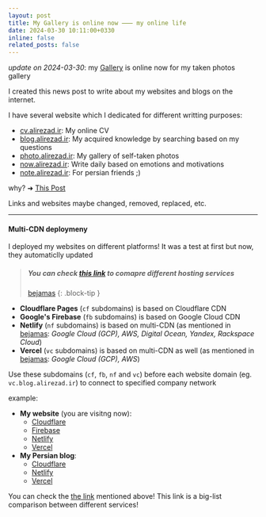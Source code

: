 ```yaml
---
layout: post
title: My Gallery is online now ⸺ my online life
date: 2024-03-30 10:11:00+0330
inline: false
related_posts: false
---
```


_update on 2024-03-30_: my [Gallery](https://photo.alirezad.ir) is online now for my taken photos gallery

I created this news post to write about my websites and blogs on the internet.

I have several website which I dedicated for different writting purposes:
- [cv.alirezad.ir](https://cv.alirezad.ir): My online CV
- [blog.alirezad.ir](https://blog.alirezad.ir/): My acquired knowledge by searching based on my questions
- [photo.alirezad.ir](https://photo.alirezad.ir): My gallery of self-taken photos
- [now.alirezad.ir](https://now.alirezad.ir): Write daily based on emotions and motivations
- [note.alirezad.ir](https://note.alirezad.ir): For persian friends ;)

why?  ➜  [This Post](https://alirezad.ir/blog/2022/the-idea-behind-my-blog/)

Links and websites maybe changed, removed, replaced, etc.

---

#### Multi-CDN deploymeny

I deployed my websites on different platforms! It was a test at first but now, they automaticlly updated

> ##### You can check [this link](https://bejamas.io/compare/netlify-vs-vercel-vs-cloudflare-pages-vs-firebase-vs-github-pages-vs-azure-static-web-apps-vs-aws-amplify/) to comapre different hosting services
>
> [bejamas](https://bejamas.io/compare)
{: .block-tip }

- **Cloudflare Pages** (`cf` subdomains) is based on Cloudflare CDN
- **Google's Firebase** (`fb` subdomains) is based on Google Cloud CDN
- **Netlify** (`nf` subdomains) is based on multi-CDN (as mentioned in [bejamas](https://bejamas.io/compare): _Google Cloud (GCP), AWS, Digital Ocean, Yandex, Rackspace Cloud_)
- **Vercel** (`vc` subdomains) is based on multi-CDN as well (as mentioned in [bejamas](https://bejamas.io/compare): _Google Cloud (GCP), AWS_)

Use these subdomains (`cf`, `fb`, `nf` and `vc`) before each website domain (eg. `vc.blog.alirezad.ir`) to connect to specified company network


example:

- **My website** (you are visitng now):
  - [Cloudflare](https://cf.alirezad.ir)
  - [Firebase](https://fb.alirezad.ir)
  - [Netlify](https://nf.alirezad.ir)
  - [Vercel](https://vc.alirezad.ir)
- **My Persian blog**:
  - [Cloudflare](https://cf.note.alirezad.ir)
  - [Netlify](https://nf.note.alirezad.ir)
  - [Vercel](https://vc.note.alirezad.ir)


You can check the [the link](https://bejamas.io/compare/netlify-vs-vercel-vs-cloudflare-pages-vs-firebase-vs-github-pages-vs-azure-static-web-apps-vs-aws-amplify/) mentioned above! 
This link is a big-list comparison between different services!
